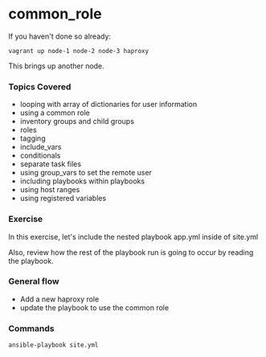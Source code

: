 # common_role

If you haven't done so already:

	vagrant up node-1 node-2 node-3 haproxy

This brings up another node.  


### Topics Covered

* looping with array of dictionaries for user information
* using a common role
* inventory groups and child groups
* roles
* tagging
* include_vars
* conditionals
* separate task files
* using group_vars to set the remote user
* including playbooks within playbooks
* using host ranges
* using registered variables

### Exercise

In this exercise, let's include the nested playbook app.yml inside of site.yml

Also, review how the rest of the playbook run is going to occur by reading the 
playbook.

### General flow

* Add a new haproxy role
* update the playbook to use the common role

### Commands

	ansible-playbook site.yml
